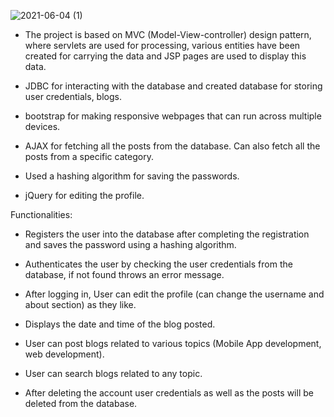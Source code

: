 ![2021-06-04 (1)](https://user-images.githubusercontent.com/73957962/120783919-25a84000-c549-11eb-833e-69ed2ba47a46.png)

- The project is based on MVC (Model-View-controller) design pattern, where servlets are used for processing, various entities have been created for carrying the data and JSP pages are used to display this data. 

- JDBC for interacting with the database and created database for storing user credentials, blogs.

- bootstrap for making responsive webpages that can run across multiple devices.

- AJAX for fetching all the posts from the database. Can also fetch all the posts from a specific category.

- Used a hashing algorithm for saving the passwords.

- jQuery for editing the profile.



Functionalities:

- Registers the user into the database after completing the registration and saves the password  using a hashing algorithm.

- Authenticates the user by checking the user credentials from the database, if not found throws an error message.

- After logging in, User can edit the profile (can change the username and about section) as they like.

- Displays the date and time of the blog posted.

- User can post blogs related to various topics (Mobile App development, web development).

- User can search blogs related to any topic.

- After deleting the account  user credentials  as well as the posts will be deleted from the database.
